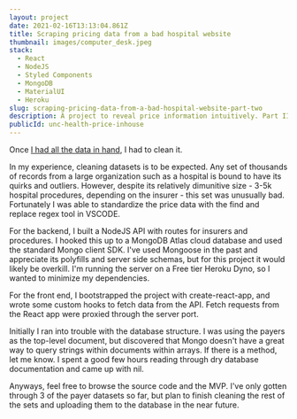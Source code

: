 ```yaml
---
layout: project
date: 2021-02-16T13:13:04.861Z
title: Scraping pricing data from a bad hospital website
thumbnail: images/computer_desk.jpeg
stack:
  - React
  - NodeJS
  - Styled Components
  - MongoDB
  - MaterialUI
  - Heroku
slug: scraping-pricing-data-from-a-bad-hospital-website-part-two
description: A project to reveal price information intuitively. Part II.
publicId: unc-health-price-inhouse
---
```


Once [I had all the data in hand](https://williamkrakow.dev/projects/scraping-pricing-data-from-a-bad-hospital-website), I had to clean it.

In my experience, cleaning datasets is to be expected. Any set of thousands of records from a large organization such as a hospital is bound to have its quirks and outliers. However, despite its relatively dimunitive size - 3-5k hospital procedures, depending on the insurer - this set was unusually bad. Fortunately I was able to standardize the price data with the find and replace regex tool in VSCODE.

For the backend, I built a NodeJS API with routes for insurers and procedures. I hooked this up to a MongoDB Atlas cloud database and used the standard Mongo client SDK. I've used Mongoose in the past and appreciate its polyfills and server side schemas, but for this project it would likely be overkill. I'm running the server on a Free tier Heroku Dyno, so I wanted to minimize my dependencies.

For the front end, I bootstrapped the project with create-react-app, and wrote some custom hooks to fetch data from the API. Fetch requests from the React app were proxied through the server port.

Initially I ran into trouble with the database structure. I was using the payers as the top-level document, but discovered that Mongo doesn't have a great way to query strings within documents within arrays. If there is a method, let me know. I spent a good few hours reading through dry database documentation and came up with nil.

Anyways, feel free to browse the source code and the MVP. I've only gotten through 3 of the payer datasets so far, but plan to finish cleaning the rest of the sets and uploading them to the database in the near future.